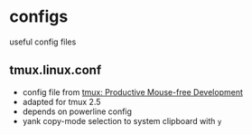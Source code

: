 # configs
useful config files

## tmux.linux.conf
- config file from [tmux: Productive Mouse-free Development](https://pragprog.com/book/bhtmux/tmux)
- adapted for tmux 2.5
- depends on powerline config
- yank copy-mode selection to system clipboard with `y`
